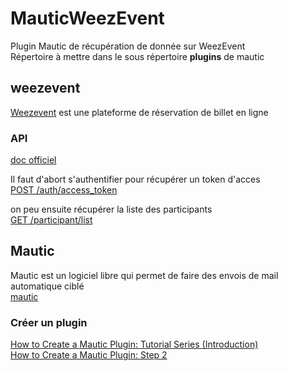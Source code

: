 # MauticWeezEvent
Plugin Mautic de récupération de donnée sur WeezEvent  
Répertoire à mettre dans le sous répertoire **plugins** de mautic

## weezevent
[Weezevent](http://www.weezevent.com/) est une plateforme de réservation de billet en ligne
### API
[doc officiel](https://api.weezevent.com/)

Il faut d'abort s'authentifier pour récupérer un token d'acces  
[POST /auth/access_token](https://api.weezevent.com/#auth_access_token)

on peu ensuite récupérer la liste des participants  
[GET /participant/list](https://api.weezevent.com/#participants)

## Mautic
Mautic est un logiciel libre qui permet de faire des envois de mail automatique ciblé  
[mautic](https://mautic.org)

### Créer un plugin
[How to Create a Mautic Plugin: Tutorial Series (Introduction)](https://www.mautic.org/blog/developer/how-to-create-a-mautic-plugin-tutorial-series-introduction/)  
[How to Create a Mautic Plugin: Step 2](https://www.mautic.org/blog/developer/how-to-create-a-mautic-plugin-step-2/)

